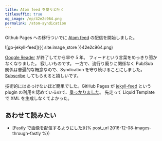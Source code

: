 ```yaml
---
title: Atom feed を堂々と吐く
titlesuffix: true
og_image: /ep/42e2c964.png
permalink: /atom-syndication
---
```


Github Pages への移行ついでに [Atom feed](https://ja.wikipedia.org/wiki/Atom_(%E3%82%A6%E3%82%A7%E3%83%96%E3%82%B3%E3%83%B3%E3%83%86%E3%83%B3%E3%83%84%E9%85%8D%E4%BF%A1)#Atom_Syndication_Format) の配信を開始しました。

![gp-jekyll-feed]({{ site.image_store }}42e2c964.png)

[Google Reader](https://ja.wikipedia.org/wiki/Google%E3%83%AA%E3%83%BC%E3%83%80%E3%83%BC) が終了してから早や 5 年。
フィードという言葉をめっきり聞かなくなりました。
寂しいものです。
一方で、流行り廃りに関係なく Pub/Sub 関係は普遍的な概念なので、Syndication を守り続けることにしました。
[Subscribe](/feed.xml) してもらえると嬉しいです。

技術的にはあっけないほど簡単でした。GitHub Pages が [jekyll-feed](https://github.com/jekyll/jekyll-feed) という plugin の利用を認めているので、[乗っかりました](https://github.com/toru/ep.torumk.com/issues/2)。
先走って Liquid Template で XML を生成しなくてよかった。

## あわせて読みたい

- [Fastly で画像を配信するようにした]({% post_url 2016-12-08-images-through-fastly %})
